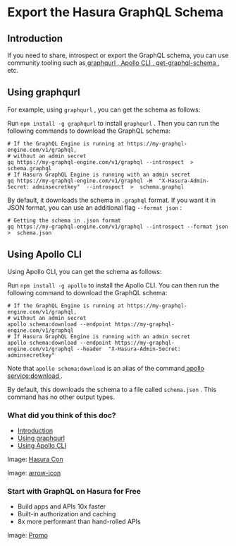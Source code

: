 # Export the Hasura GraphQL Schema

## Introduction​

If you need to share, introspect or export the GraphQL schema, you can use community tooling such as[ graphqurl ](https://github.com/hasura/graphqurl),[ Apollo CLI ](https://github.com/apollographql/apollo-tooling),[ get-graphql-schema ](https://github.com/prismagraphql/get-graphql-schema), etc.

## Using graphqurl​

For example, using `graphqurl` , you can get the schema as follows:

Run `npm install -g graphqurl` to install `graphqurl` . Then you can run the following commands to download the GraphQL
schema:

```
# If the GraphQL Engine is running at https://my-graphql-engine.com/v1/graphql,
# without an admin secret
gq https://my-graphql-engine.com/v1/graphql --introspect  >  schema.graphql
# If Hasura GraphQL Engine is running with an admin secret
gq https://my-graphql-engine.com/v1/graphql -H  "X-Hasura-Admin-Secret: adminsecretkey"  --introspect  >  schema.graphql
```

By default, it downloads the schema in `.graphql` format. If you want it in JSON format, you can use an additional flag `--format json` :

```
# Getting the schema in .json format
gq https://my-graphql-engine.com/v1/graphql --introspect --format json  >  schema.json
```

## Using Apollo CLI​

Using Apollo CLI, you can get the schema as follows:

Run `npm install -g apollo` to install the Apollo CLI. You can then run the following command to download the GraphQL
schema:

```
# If the GraphQL Engine is running at https://my-graphql-engine.com/v1/graphql,
# without an admin secret
apollo schema:download --endpoint https://my-graphql-engine.com/v1/graphql
# If Hasura GraphQL Engine is running with an admin secret
apollo schema:download --endpoint https://my-graphql-engine.com/v1/graphql --header  "X-Hasura-Admin-Secret: adminsecretkey"
```

Note that `apollo schema:download` is an alias of the command[ apollo service:download ](https://github.com/apollographql/apollo-tooling#apollo-servicedownload-output).

By default, this downloads the schema to a file called `schema.json` . This command has no other output types.

### What did you think of this doc?

- [ Introduction ](https://hasura.io/docs/latest/schema/common-patterns/export-graphql-schema/#introduction)
- [ Using graphqurl ](https://hasura.io/docs/latest/schema/common-patterns/export-graphql-schema/#using-graphqurl)
- [ Using Apollo CLI ](https://hasura.io/docs/latest/schema/common-patterns/export-graphql-schema/#using-apollo-cli)


Image: [ Hasura Con ](https://res.cloudinary.com/dh8fp23nd/image/upload/v1686154570/hasura-con-2023/has-con-light-date_r2a2ud.png)

Image: [ arrow-icon ](https://res.cloudinary.com/dh8fp23nd/image/upload/v1683723549/main-web/chevron-right_ldbi7d.png)

### Start with GraphQL on Hasura for Free

- Build apps and APIs 10x faster
- Built-in authorization and caching
- 8x more performant than hand-rolled APIs


Image: [ Promo ](https://hasura.io/docs/assets/images/hasura-free-ff60e409244e0ea12b5a3045d1a9096b.png)
